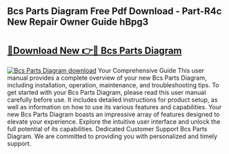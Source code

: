 ## Bcs Parts Diagram Free Pdf Download - Part-R4c New Repair Owner Guide hBpg3

# <h2><a href="http://dfi8bz.blite.top/?on=Bcs+Parts+Diagram">🔗Download New 👉🔴 Bcs Parts Diagram</a></h2>

[![Bcs Parts Diagram download](https://i.imgur.com/lujVjoI.png)](http://dfi8bz.blite.top/?on=Bcs+Parts+Diagram)
Your Comprehensive Guide This user manual provides a complete overview of your new Bcs Parts Diagram, including installation, operation, maintenance, and troubleshooting tips. To get started with your Bcs Parts Diagram, please read this user manual carefully before use. It includes detailed instructions for product setup, as well as information on how to use its various features and capabilities. Your new Bcs Parts Diagram boasts an impressive array of features designed to elevate your experience. Explore the intuitive user interface and unlock the full potential of its capabilities. Dedicated Customer Support Bcs Parts Diagram. We are committed to providing you with personalized and timely support.
